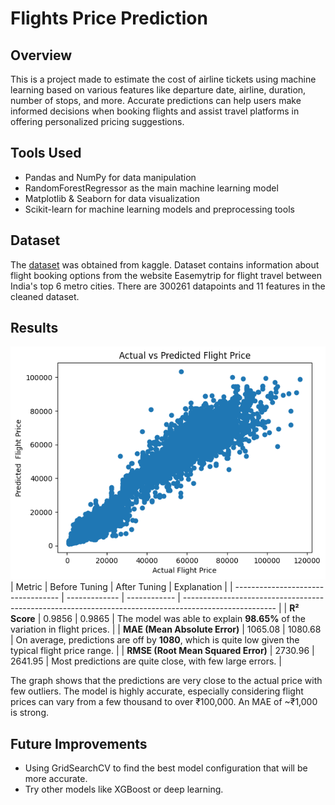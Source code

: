# Flights Price Prediction

## Overview
This is a project made to  estimate the cost of airline tickets using machine learning based on various features like departure date, airline, duration, number of stops, and more. Accurate predictions can help users make informed decisions when booking flights and assist travel platforms in offering personalized pricing suggestions.

## Tools Used
- Pandas and NumPy for data manipulation
- RandomForestRegressor as the main machine learning model
- Matplotlib & Seaborn for data visualization
- Scikit-learn for machine learning models and preprocessing tools

## Dataset 
The [dataset](https://www.kaggle.com/datasets/shubhambathwal/flight-price-prediction) was obtained from kaggle. Dataset contains information about flight booking options from the website Easemytrip for flight travel between India's top 6 metro cities. There are 300261 datapoints and 11 features in the cleaned dataset.

## Results
![](https://github.com/IssabelAverina/PersonalProjects/blob/0c360051d16f0cb7e3b17416d57c6e7ad46d6ad4/FlightsPricePrediction/flight.png)
| Metric                             | Before Tuning | After Tuning | Explanation                                                                                           |
| ---------------------------------- | ------------- | ------------ | ----------------------------------------------------------------------------------------------------- |
| **R² Score**                       | 0.9856        | 0.9865       | The model was able to explain **98.65%** of the variation in flight prices.                           |
| **MAE (Mean Absolute Error)**      | 1065.08       | 1080.68      | On average, predictions are off by **1080**, which is quite low given the typical flight price range. |
| **RMSE (Root Mean Squared Error)** | 2730.96       | 2641.95      | Most predictions are quite close, with few large errors.                                              |

The graph shows that the predictions are very close to the actual price with few outliers.
The model is highly accurate, especially considering flight prices can vary from a few thousand to over ₹100,000. An MAE of ~₹1,000 is strong.

## Future Improvements
- Using GridSearchCV to find the best model configuration that will be more accurate.
- Try other models like XGBoost or deep learning.
